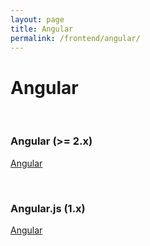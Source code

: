 ```yaml
---
layout: page
title: Angular
permalink: /frontend/angular/
---
```



# Angular

<br/>

### Angular (>= 2.x)

[Angular](/frontend/angular/)

<br/>

### Angular.js (1.x)

[Angular](/frontend/angular/angularjs/)
